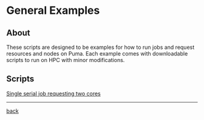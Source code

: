 # General Examples

## About
These scripts are designed to be examples for how to run jobs and request resources and nodes on Puma. Each example comes with downloadable scripts to run on HPC with minor modifications.

## Scripts

[Single serial job requesting two cores](two_core_serial_job)

---
[back](../)
